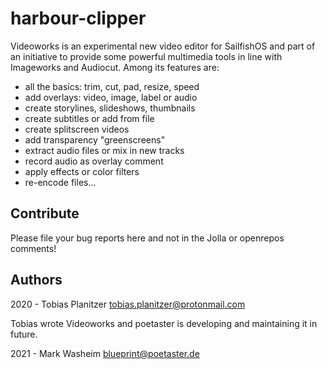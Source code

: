 # harbour-clipper
Videoworks is an experimental new video editor for SailfishOS and part of an initiative to provide some powerful multimedia tools in line with Imageworks and Audiocut. Among its features are:

- all the basics: trim, cut, pad, resize, speed
- add overlays: video, image, label or audio
- create storylines, slideshows, thumbnails
- create subtitles or add from file
- create splitscreen videos
- add transparency "greenscreens"
- extract audio files or mix in new tracks
- record audio as overlay comment
- apply effects or color filters
- re-encode files...

## Contribute

Please file your bug reports here and not in the Jolla or openrepos comments!

## Authors

2020 - Tobias Planitzer <tobias.planitzer@protonmail.com>

Tobias wrote Videoworks and poetaster is developing and maintaining it in future.

2021 - Mark Washeim <blueprint@poetaster.de>



